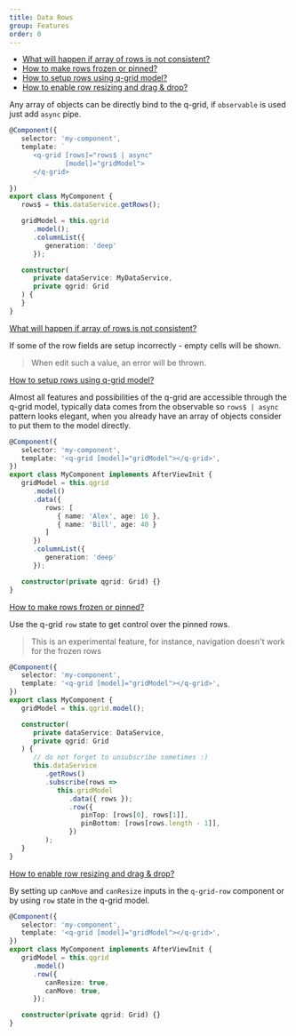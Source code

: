 ```yaml
---
title: Data Rows
group: Features
order: 0
---
```


- [What will happen if array of rows is not consistent?](#what-will-happen-if-array-of-rows-is-not-consistent)
- [How to make rows frozen or pinned?](#how-to-make-rows-frozen-or-pinned)
- [How to setup rows using q-grid model?](#how-to-setup-rows-using-qgrid-model)
- [How to enable row resizing and drag & drop?](#how-to-enable-row-resizing-and-drag-&-drop)

Any array of objects can be directly bind to the q-grid, if `observable` is used just add `async` pipe.

```typescript
@Component({
   selector: 'my-component',
   template: `
      <q-grid [rows]="rows$ | async"
              [model]="gridModel">
      </q-grid>
      `
})
export class MyComponent {
   rows$ = this.dataService.getRows();

   gridModel = this.qgrid
      .model();
      .columnList({ 
         generation: 'deep' 
      });

   constructor(
      private dataService: MyDataService,
      private qgrid: Grid
   ) {
   }
}
```

<a name="what-will-happen-if-array-of-rows-is-not-consistent" href="#what-will-happen-if-array-of-rows-is-not-consistent">
What will happen if array of rows is not consistent? 
</a>

If some of the row fields are setup incorrectly - empty cells will be shown. 

> When edit such a value, an error will be thrown.

<a name="how-to-setup-rows-using-qgrid-model" href="#how-to-setup-rows-using-qgrid-model">
How to setup rows using q-grid model?
</a>

Almost all features and possibilities of the q-grid are accessible through the q-grid model, typically data comes from the observable so `rows$ | async` pattern looks elegant, when you already have an array of objects consider to put them to the model directly.

```typescript
@Component({
   selector: 'my-component',
   template: '<q-grid [model]="gridModel"></q-grid>',
})
export class MyComponent implements AfterViewInit {
   gridModel = this.qgrid
      .model()
      .data({
         rows: [
            { name: 'Alex', age: 16 }, 
            { name: 'Bill', age: 40 }
         ]
      })
      .columnList({ 
         generation: 'deep' 
      });

   constructor(private qgrid: Grid) {}
}
```

<a name="how-to-make-rows-frozen-or-pinned" href="#how-to-make-rows-frozen-or-pinned">
How to make rows frozen or pinned?
</a>

Use the q-grid `row` state to get control over the pinned rows.

> This is an experimental feature, for instance, navigation doesn't work for the frozen rows

```typescript
@Component({
   selector: 'my-component',
   template: '<q-grid [model]="gridModel"></q-grid>',
})
export class MyComponent {
   gridModel = this.qgrid.model();

   constructor(
      private dataService: DataService,
      private qgrid: Grid
   ) {
      // do not forget to unsubscribe sometimes :)
      this.dataService
         .getRows()
         .subscribe(rows => 
            this.gridModel
               .data({ rows });
               .row({
                  pinTop: [rows[0], rows[1]],
                  pinBottom: [rows[rows.length - 1]],
               })
         );
   }
}
```
<a name="how-to-enable-row-resizing-and-drag-&-drop" href="#how-to-enable-row-resizing-and-drag-&-drop">
How to enable row resizing and drag & drop?
</a>

By setting up `canMove` and `canResize` inputs in the `q-grid-row` component or by using `row` state in the q-grid model.

```typescript
@Component({
   selector: 'my-component',
   template: '<q-grid [model]="gridModel"></q-grid>',
})
export class MyComponent implements AfterViewInit {
   gridModel = this.qgrid
      .model()
      .row({
         canResize: true,
         canMove: true,
      });

   constructor(private qgrid: Grid) {}
}
```
